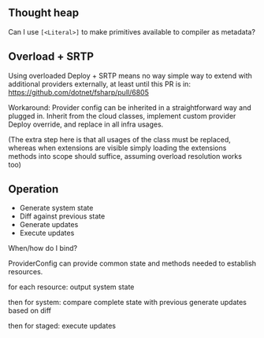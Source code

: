 ## Thought heap
Can I use `[<Literal>]` to make primitives available to compiler as metadata?

## Overload + SRTP
Using overloaded Deploy + SRTP means no way simple way to extend with additional providers externally, at least until this PR is in:
https://github.com/dotnet/fsharp/pull/6805

Workaround:
Provider config can be inherited in a straightforward way and plugged in.
Inherit from the cloud classes, implement custom provider Deploy override, and replace in all infra usages.

(The extra step here is that all usages of the class must be replaced, whereas when extensions are visible simply loading the extensions methods into scope should suffice, assuming overload resolution works too)


## Operation
- Generate system state
- Diff against previous state
- Generate updates
- Execute updates

When/how do I bind?

ProviderConfig can provide common state and methods needed to establish resources.

for each resource:
output system state

then for system:
compare complete state with previous
generate updates based on diff

then for staged:
execute updates
